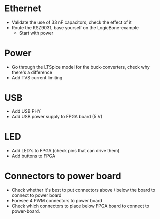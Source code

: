 # Ethernet
- Validate the use of 33 nF capacitors, check the effect of it
- Route the KSZ9031, base yourself on the LogicBone-example
	- Start with power

# Power
- Go through the LTSpice model for the buck-converters, check why there's a difference
- Add TVS current limiting

# USB
- Add USB PHY
- Add USB power supply to FPGA board (5 V)

# LED
- Add LED's to FPGA (check pins that can drive them)
- Add buttons to FPGA

# Connectors to power board
- Check whether it's best to put connectors above / below the board to connect to power board
- Foresee 4 PWM connectors to power board
- Check which connectors to place below FPGA board to connect to power-board.
